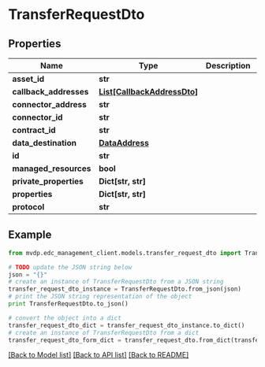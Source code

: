 # TransferRequestDto


## Properties
Name | Type | Description | Notes
------------ | ------------- | ------------- | -------------
**asset_id** | **str** |  | 
**callback_addresses** | [**List[CallbackAddressDto]**](CallbackAddressDto.md) |  | [optional] 
**connector_address** | **str** |  | 
**connector_id** | **str** |  | 
**contract_id** | **str** |  | 
**data_destination** | [**DataAddress**](DataAddress.md) |  | 
**id** | **str** |  | [optional] 
**managed_resources** | **bool** |  | [optional] 
**private_properties** | **Dict[str, str]** |  | [optional] 
**properties** | **Dict[str, str]** |  | [optional] 
**protocol** | **str** |  | 

## Example

```python
from mvdp.edc_management_client.models.transfer_request_dto import TransferRequestDto

# TODO update the JSON string below
json = "{}"
# create an instance of TransferRequestDto from a JSON string
transfer_request_dto_instance = TransferRequestDto.from_json(json)
# print the JSON string representation of the object
print TransferRequestDto.to_json()

# convert the object into a dict
transfer_request_dto_dict = transfer_request_dto_instance.to_dict()
# create an instance of TransferRequestDto from a dict
transfer_request_dto_form_dict = transfer_request_dto.from_dict(transfer_request_dto_dict)
```
[[Back to Model list]](../README.md#documentation-for-models) [[Back to API list]](../README.md#documentation-for-api-endpoints) [[Back to README]](../README.md)



